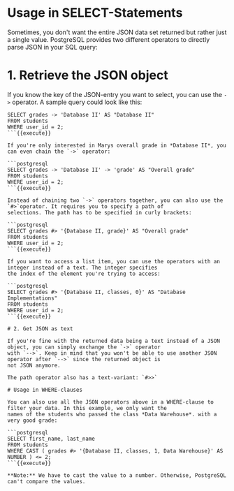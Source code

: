 # Usage in SELECT-Statements

Sometimes, you don't want the entire JSON data set returned but rather just a single value. PostgreSQL provides two
different operators to directly parse JSON in your SQL query:

# 1. Retrieve the JSON object

If you know the key of the JSON-entry you want to select, you can use the `->` operator. A sample query could look like
this:

```postgresql
SELECT grades -> 'Database II' AS "Database II" 
FROM students 
WHERE user_id = 2;
```{{execute}}

If you're only interested in Marys overall grade in *Database II*, you can even chain the `->` operator:

```postgresql
SELECT grades -> 'Database II' -> 'grade' AS "Overall grade" 
FROM students 
WHERE user_id = 2;
```{{execute}}

Instead of chaining two `->` operators together, you can also use the `#>`operator. It requires you to specify a path of
selections. The path has to be specified in curly brackets:

```postgresql
SELECT grades #> '{Database II, grade}' AS "Overall grade" 
FROM students 
WHERE user_id = 2;
```{{execute}}

If you want to access a list item, you can use the operators with an integer instead of a text. The integer specifies
the index of the element you're trying to access:

```postgresql
SELECT grades #> '{Database II, classes, 0}' AS "Database Implementations" 
FROM students 
WHERE user_id = 2;
```{{execute}}

# 2. Get JSON as text

If you're fine with the returned data being a text instead of a JSON object, you can simply exchange the `->` operator
with `-->`. Keep in mind that you won't be able to use another JSON operator after `-->` since the returned object is
not JSON anymore.

The path operator also has a text-variant: `#>>`

# Usage in WHERE-clauses

You can also use all the JSON operators above in a WHERE-clause to filter your data. In this example, we only want the
names of the students who passed the class *Data Warehouse*. with a very good grade:

```postgresql
SELECT first_name, last_name 
FROM students 
WHERE CAST ( grades #> '{Database II, classes, 1, Data Warehouse}' AS NUMBER ) <= 2;
```{{execute}}

**Note:** We have to cast the value to a number. Otherwise, PostgreSQL can't compare the values.
 